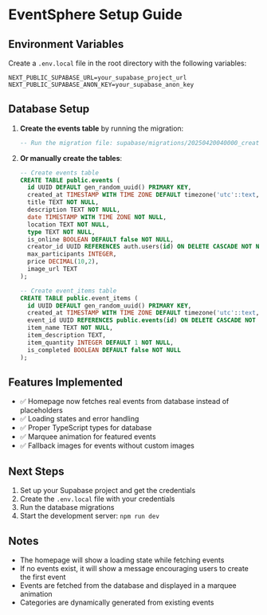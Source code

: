 # EventSphere Setup Guide

## Environment Variables

Create a `.env.local` file in the root directory with the following variables:

```env
NEXT_PUBLIC_SUPABASE_URL=your_supabase_project_url
NEXT_PUBLIC_SUPABASE_ANON_KEY=your_supabase_anon_key
```

## Database Setup

1. **Create the events table** by running the migration:
   ```sql
   -- Run the migration file: supabase/migrations/20250420040000_create_events_table.sql
   ```

2. **Or manually create the tables**:
   ```sql
   -- Create events table
   CREATE TABLE public.events (
     id UUID DEFAULT gen_random_uuid() PRIMARY KEY,
     created_at TIMESTAMP WITH TIME ZONE DEFAULT timezone('utc'::text, now()) NOT NULL,
     title TEXT NOT NULL,
     description TEXT NOT NULL,
     date TIMESTAMP WITH TIME ZONE NOT NULL,
     location TEXT NOT NULL,
     type TEXT NOT NULL,
     is_online BOOLEAN DEFAULT false NOT NULL,
     creator_id UUID REFERENCES auth.users(id) ON DELETE CASCADE NOT NULL,
     max_participants INTEGER,
     price DECIMAL(10,2),
     image_url TEXT
   );

   -- Create event_items table
   CREATE TABLE public.event_items (
     id UUID DEFAULT gen_random_uuid() PRIMARY KEY,
     created_at TIMESTAMP WITH TIME ZONE DEFAULT timezone('utc'::text, now()) NOT NULL,
     event_id UUID REFERENCES public.events(id) ON DELETE CASCADE NOT NULL,
     item_name TEXT NOT NULL,
     item_description TEXT,
     item_quantity INTEGER DEFAULT 1 NOT NULL,
     is_completed BOOLEAN DEFAULT false NOT NULL
   );
   ```

## Features Implemented

- ✅ Homepage now fetches real events from database instead of placeholders
- ✅ Loading states and error handling
- ✅ Proper TypeScript types for database
- ✅ Marquee animation for featured events
- ✅ Fallback images for events without custom images

## Next Steps

1. Set up your Supabase project and get the credentials
2. Create the `.env.local` file with your credentials
3. Run the database migrations
4. Start the development server: `npm run dev`

## Notes

- The homepage will show a loading state while fetching events
- If no events exist, it will show a message encouraging users to create the first event
- Events are fetched from the database and displayed in a marquee animation
- Categories are dynamically generated from existing events
